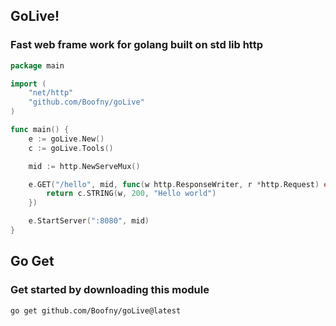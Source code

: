 ## GoLive!
### Fast web frame work for golang built on std lib http

```go
package main

import (
	"net/http"
	"github.com/Boofny/goLive"
)

func main() {
	e := goLive.New()
	c := goLive.Tools()

	mid := http.NewServeMux()

	e.GET("/hello", mid, func(w http.ResponseWriter, r *http.Request) error {
		return c.STRING(w, 200, "Hello world")
	})

	e.StartServer(":8080", mid)
}
```

## Go Get
### Get started by downloading this module
```bash
go get github.com/Boofny/goLive@latest
```
